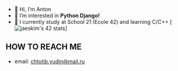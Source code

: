 - 👋 Hi, I’m Anton
- 👀 I’m interested in **Python Django!**
- 🌱 I currently study at School 21 (Ecole 42) and learning C/C++
[![jaeskim's 42 stats](https://badge42.herokuapp.com/api/stats/ikael)]

## HOW TO REACH ME
- email: chtotib.yudin@mail.ru

<!---
ikael21/ikael21 is a ✨ special ✨ repository because its `README.md` (this file) appears on your GitHub profile.
You can click the Preview link to take a look at your changes.
--->
